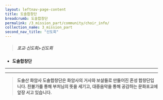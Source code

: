```yaml
---
layout: leftnav-page-content
title: 도솔합창단
breadcrumb: 도솔합창단
permalink: /3_mission_part/community/choir_info/
collection_name: 3_mission_part
second_nav_title: "신도회"
---
```


> ##### **포교·신도회>신도회**

* **도솔합창단**
---
---

> **도솔산 화암사 도솔합창단은 화암사의 거사와 보살들로 만들어진 혼성 합창단입니다. 찬불가를 통해 부처님의 뜻을 세기고, 대중음악을 통해 공감하는 문화포교에 앞장 서고 있습니다.**


